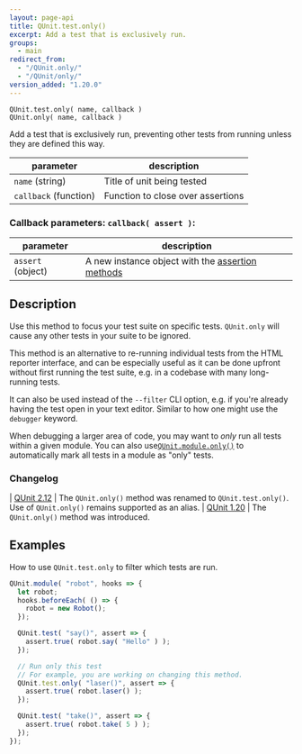 ```yaml
---
layout: page-api
title: QUnit.test.only()
excerpt: Add a test that is exclusively run.
groups:
  - main
redirect_from:
  - "/QUnit.only/"
  - "/QUnit/only/"
version_added: "1.20.0"
---
```


`QUnit.test.only( name, callback )`<br>
`QUnit.only( name, callback )`

Add a test that is exclusively run, preventing other tests from running unless they are defined this way.

| parameter | description |
|-----------|-------------|
| `name` (string) | Title of unit being tested |
| `callback` (function) | Function to close over assertions |

### Callback parameters: `callback( assert )`:

| parameter | description |
|-----------|-------------|
| `assert` (object) | A new instance object with the [assertion methods](../assert/index.md) |

## Description

Use this method to focus your test suite on specific tests. `QUnit.only` will cause any other tests in your suite to be ignored.

This method is an alternative to re-running individual tests from the HTML reporter interface, and can be especially useful as it can be done upfront without first running the test suite, e.g. in a codebase with many long-running tests.

It can also be used instead of the `--filter` CLI option, e.g. if you're already having the test open in your text editor. Similar to how one might use the `debugger` keyword.

When debugging a larger area of code, you may want to _only_ run all tests within a given module. You can also use[`QUnit.module.only()`](./module.md) to automatically mark all tests in a module as "only" tests.

### Changelog

| [QUnit 2.12](https://github.com/qunitjs/qunit/releases/tag/2.12.0) | The `QUnit.only()` method was renamed to `QUnit.test.only()`.<br/>Use of `QUnit.only()` remains supported as an alias.
| [QUnit 1.20](https://github.com/qunitjs/qunit/releases/tag/1.20.0) | The `QUnit.only()` method was introduced.

## Examples

How to use `QUnit.test.only` to filter which tests are run.

```js
QUnit.module( "robot", hooks => {
  let robot;
  hooks.beforeEach( () => {
    robot = new Robot();
  });

  QUnit.test( "say()", assert => {
    assert.true( robot.say( "Hello" ) );
  });

  // Run only this test
  // For example, you are working on changing this method.
  QUnit.test.only( "laser()", assert => {
    assert.true( robot.laser() );
  });

  QUnit.test( "take()", assert => {
    assert.true( robot.take( 5 ) );
  });
});
```
